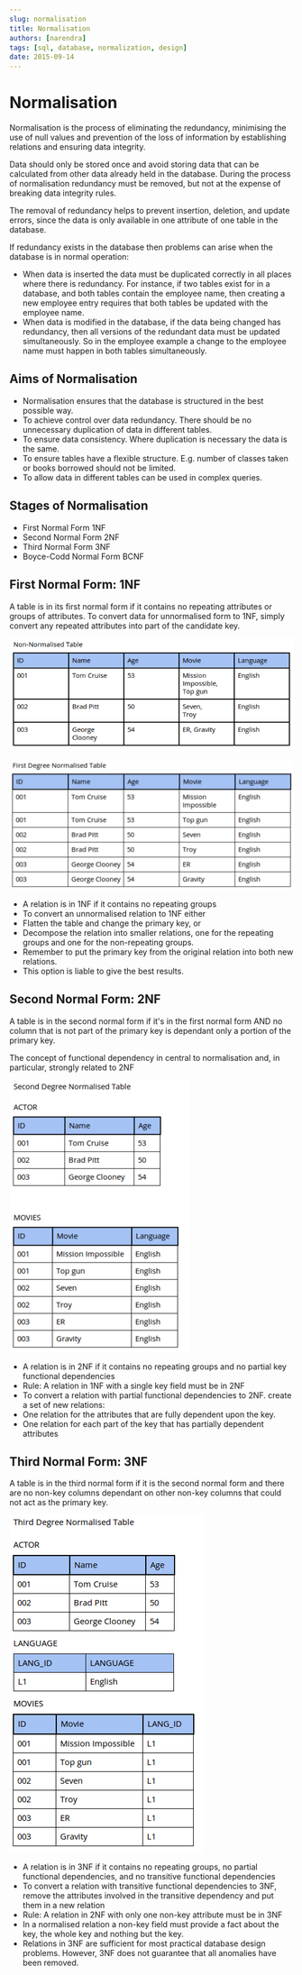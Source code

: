 ```yaml
---
slug: normalisation
title: Normalisation
authors: [narendra]
tags: [sql, database, normalization, design]
date: 2015-09-14
---
```


# Normalisation

Normalisation is the process of eliminating the redundancy, minimising the use of null values and prevention of the loss of information by establishing relations and ensuring data integrity.

Data should only be stored once and avoid storing data that can be calculated from other data already held in the database. During the process of normalisation redundancy must be removed, but not at the expense of breaking data integrity rules.

The removal of redundancy helps to prevent insertion, deletion, and update errors, since the data is only available in one attribute of one table in the database.

If redundancy exists in the database then problems can arise when the database is in normal operation:

- When data is inserted the data must be duplicated correctly in all places where there is redundancy. For instance, if two tables exist for in a database, and both tables contain the employee name, then creating a new employee entry requires that both tables be updated with the employee name.
- When data is modified in the database, if the data being changed has redundancy, then all versions of the redundant data must be updated simultaneously. So in the employee example a change to the employee name must happen in both tables simultaneously.

## Aims of Normalisation

- Normalisation ensures that the database is structured in the best possible way.
- To achieve control over data redundancy. There should be no unnecessary duplication of data in different tables.
- To ensure data consistency. Where duplication is necessary the data is the same.
- To ensure tables have a flexible structure. E.g. number of classes taken or books borrowed should not be limited.
- To allow data in different tables can be used in complex queries.

## Stages of Normalisation

- First Normal Form 1NF
- Second Normal Form 2NF
- Third Normal Form 3NF
- Boyce-Codd Normal Form BCNF

## First Normal Form: 1NF

A table is in its first normal form if it contains no repeating attributes or groups of attributes. To convert data for unnormalised form to 1NF, simply convert any repeated attributes into part of the candidate key.

![un-normalise](/img/un-normalise.png)

![first-degree-normalisation](/img/first-degree-normalisation.png)

- A relation is in 1NF if it contains no repeating groups
- To convert an unnormalised relation to 1NF either
- Flatten the table and change the primary key, or
- Decompose the relation into smaller relations, one for the repeating groups and one for the non-repeating groups.
- Remember to put the primary key from the original relation into both new relations.
- This option is liable to give the best results.

## Second Normal Form: 2NF

A table is in the second normal form if it's in the first normal form AND no column that is not part of the primary key is dependant only a portion of the primary key.

The concept of functional dependency in central to normalisation and, in particular, strongly related to 2NF

![second-degree-normalisation](/img/second-degree-normalisation.png)

- A relation is in 2NF if it contains no repeating groups and no partial key functional dependencies
- Rule: A relation in 1NF with a single key field must be in 2NF
- To convert a relation with partial functional dependencies to 2NF. create a set of new relations:
- One relation for the attributes that are fully dependent upon the key.
- One relation for each part of the key that has partially dependent attributes

## Third Normal Form: 3NF

A table is in the third normal form if it is the second normal form and there are no non-key columns dependant on other non-key columns that could not act as the primary key.

![third-degree-normalisation](/img/third-degree-normalisation.png)

- A relation is in 3NF if it contains no repeating groups, no partial functional dependencies, and no transitive functional dependencies
- To convert a relation with transitive functional dependencies to 3NF, remove the attributes involved in the transitive dependency and put them in a new relation
- Rule: A relation in 2NF with only one non-key attribute must be in 3NF
- In a normalised relation a non-key field must provide a fact about the key, the whole key and nothing but the key.
- Relations in 3NF are sufficient for most practical database design problems. However, 3NF does not guarantee that all anomalies have been removed.
